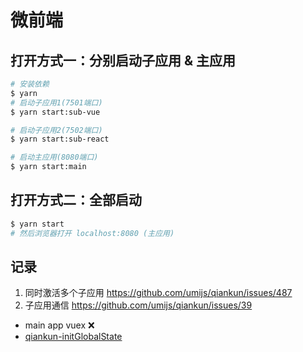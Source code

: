 # 微前端

## 打开方式一：分别启动子应用 & 主应用

```sh
# 安装依赖
$ yarn
# 启动子应用1(7501端口)
$ yarn start:sub-vue
```

```sh
# 启动子应用2(7502端口)
$ yarn start:sub-react
```


```sh
# 启动主应用(8080端口)
$ yarn start:main
```

## 打开方式二：全部启动

```sh
$ yarn start
# 然后浏览器打开 localhost:8080 (主应用)
```

## 记录

1. 同时激活多个子应用 https://github.com/umijs/qiankun/issues/487
2. 子应用通信 https://github.com/umijs/qiankun/issues/39
  - main app vuex ❌
  - [qiankun-initGlobalState](https://qiankun.umijs.org/zh/api#initglobalstatestate)
